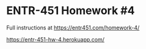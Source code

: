 # ENTR-451 Homework #4

Full instructions at https://entr451.com/homework-4/

https://entr-451-hw-4.herokuapp.com/